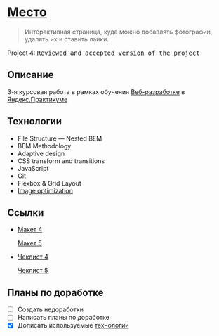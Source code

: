 # [Место](https://artginzburg.github.io/mesto/)

> Интерактивная страница, куда можно добавлять фотографии, удалять их и ставить лайки.

Project 4: <kbd>[Reviewed and accepted version of the project](https://github.com/artginzburg/mesto/tree/project-4_final)</kbd>

## Описание

3-я курсовая работа в рамках обучения [Веб-разработке](https://praktikum.yandex.ru/web/) в [Яндекс.Практикуме](https://praktikum.yandex.ru/)

## Технологии

- File Structure — Nested BEM
- BEM Methodology
- Adaptive design
- CSS transform and transitions
- JavaScript
- Git
- Flexbox & Grid Layout
- [Image optimization](https://tinypng.com/)

## Ссылки

- [Макет 4](https://www.figma.com/file/2cn9N9jSkmxD84oJik7xL7/JavaScript.-Sprint-4)

  [Макет 5](https://www.figma.com/file/bjyvbKKJN2naO0ucURl2Z0/JavaScript.-Sprint-5)

- [Чеклист 4](https://code.s3.yandex.net/web-developer/checklists/new-program/checklist-4/index.html)

  [Чеклист 5](https://code.s3.yandex.net/web-developer/checklists/new-program/checklist-5/index.html)

## Планы по доработке

- [ ] Создать недоработки
- [ ] Написать планы по доработке
- [x] Дописать используемые [технологии](#технологии)
